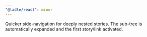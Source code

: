 ```yaml
---
"@ladle/react": minor
---
```


Quicker side-navigation for deeply nested stories. The sub-tree is automatically expanded and the first story/link activated.
